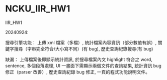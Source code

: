 # NCKU_IIR_HW1
IIR_HW1

20240924:

搜尋引擎功能：
上傳 xml 檔案（多檔）,
統計檔案內容資訊（部分數值有誤）,
關鍵字搜尋（字串完全符合/大小寫不同）(有 bug),
歷史查詢紀錄搜尋(有 bug)

缺漏：
上傳檔案後即顯示統計資訊,
於搜尋檔案內文 highlight 符合之 word, sentence,
多個<abstract>段落處理,
UI 一畫面下需顯示兩個文件的查詢結果,
統計資訊 bug 修正（parser 改善）,
歷史查詢紀錄 bug 修正,
一頁的程式功能說明文件。

